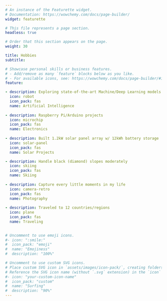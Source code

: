 ```yaml
---
# An instance of the Featurette widget.
# Documentation: https://wowchemy.com/docs/page-builder/
widget: featurette

# This file represents a page section.
headless: true

# Order that this section appears on the page.
weight: 30

title: Hobbies
subtitle:

# Showcase personal skills or business features.
# - Add/remove as many `feature` blocks below as you like.
# - For available icons, see: https://wowchemy.com/docs/page-builder/#icons
feature:

- description: Exploring state-of-the-art Machine/Deep Learning models
  icon: robot
  icon_pack: fas
  name: Artificial Intelligence
  
- description: Raspberry Pi/Arduino projects
  icon: microchip
  icon_pack: fas
  name: Electronics
  
- description: Built 1.2kW solar panel array w/ 12kWh battery storage
  icon: solar-panel
  icon_pack: fas
  name: Solar Projects

- description: Handle black (diamond) slopes moderately
  icon: skiing
  icon_pack: fas
  name: Skiing
  
- description: Capture every little moments in my life
  icon: camera-retro
  icon_pack: fas
  name: Photography
  
- description: Traveled to 12 countries/regions
  icon: plane
  icon_pack: fas
  name: Traveling

  
# Uncomment to use emoji icons.
#- icon: ":smile:"
#  icon_pack: "emoji"
#  name: "Emojiness"
#  description: "100%"  

# Uncomment to use custom SVG icons.
# Place custom SVG icon in `assets/images/icon-pack/`, creating folders if necessary.
# Reference the SVG icon name (without `.svg` extension) in the `icon` field.
#- icon: "your-custom-icon-name"
#  icon_pack: "custom"
#  name: "Surfing"
#  description: "90%"
---
```

